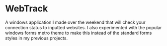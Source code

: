 # WebTrack
A windows application I made over the weekend that will check your connection status to inputted websites.  I also experimented with the popular windows forms metro theme to make this instead of the standard forms styles in my previous projects.
